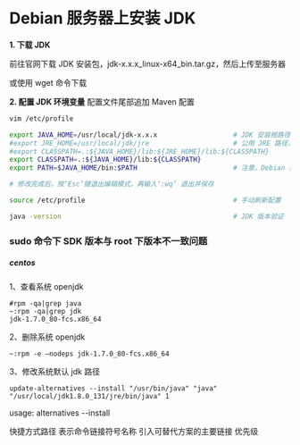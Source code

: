 # Debian 服务器上安装 JDK


**1. 下载 JDK**

前往官网下载 JDK 安装包，jdk-x.x.x_linux-x64_bin.tar.gz，然后上传至服务器

或使用 wget 命令下载

**2. 配置 JDK 环境变量**
配置文件尾部追加 Maven 配置
```bash
vim /etc/profile

export JAVA_HOME=/usr/local/jdk-x.x.x                   # JDK 安装根路径
#export JRE_HOME=/usr/local/jdk/jre                     # 公用 JRE 路径，注意，JDK10 版本后 jre 需单独下载
#export CLASSPATH=.:${JAVA_HOME}/lib:${JRE_HOME}/lib:${CLASSPATH}
export CLASSPATH=.:${JAVA_HOME}/lib:${CLASSPATH}
export PATH=$JAVA_HOME/bin:$PATH                        # 注意，Debian 系统一般自带 JDK，将 JAVA_HOME 放在前面，才能识别到自己安装的版本，放在后面以先识别的是系统自带版本

# 修改完成后，按‘Esc’键退出编辑模式，再输入‘:wq’ 退出并保存

source /etc/profile                                     # 手动刷新配置

java -version                                           # JDK 版本验证
```


### sudo 命令下 SDK 版本与 root 下版本不一致问题
##### centos
1、查看系统 openjdk
```
#rpm -qa|grep java
~:rpm -qa|grep jdk
jdk-1.7.0_80-fcs.x86_64
```
2、删除系统 openjdk
```
~:rpm -e —nodeps jdk-1.7.0_80-fcs.x86_64
```

3、修改系统默认 jdk 路径
```
update-alternatives --install "/usr/bin/java" "java" "/usr/local/jdk1.8.0_131/jre/bin/java" 1
```
usage: alternatives --install <link> <name> <path> <priority>
<link> 快捷方式路径
<name> 表示命令链接符号名称
<path> 引入可替代方案的主要链接
<priority> 优先级
